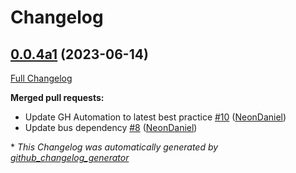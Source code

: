 # Changelog

## [0.0.4a1](https://github.com/NeonGeckoCom/neon-phal-plugin-switches/tree/0.0.4a1) (2023-06-14)

[Full Changelog](https://github.com/NeonGeckoCom/neon-phal-plugin-switches/compare/0.0.3...0.0.4a1)

**Merged pull requests:**

- Update GH Automation to latest best practice [\#10](https://github.com/NeonGeckoCom/neon-phal-plugin-switches/pull/10) ([NeonDaniel](https://github.com/NeonDaniel))
- Update bus dependency [\#8](https://github.com/NeonGeckoCom/neon-phal-plugin-switches/pull/8) ([NeonDaniel](https://github.com/NeonDaniel))



\* *This Changelog was automatically generated by [github_changelog_generator](https://github.com/github-changelog-generator/github-changelog-generator)*

